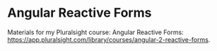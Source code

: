 # Angular Reactive Forms
Materials for my Pluralsight course: Angular Reactive Forms: https://app.pluralsight.com/library/courses/angular-2-reactive-forms.
